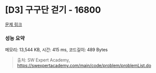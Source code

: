 # [D3] 구구단 걷기 - 16800 

[문제 링크](https://swexpertacademy.com/main/code/problem/problemDetail.do?contestProbId=AYaf9W8afyMDFAQ9) 

### 성능 요약

메모리: 13,544 KB, 시간: 415 ms, 코드길이: 489 Bytes



> 출처: SW Expert Academy, https://swexpertacademy.com/main/code/problem/problemList.do
